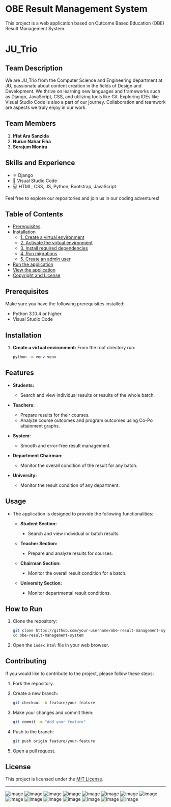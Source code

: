 # OBE Result Management System

This project is a web application based on Outcome Based Education (OBE) Result Management System.

# JU_Trio

## Team Description
We are JU_Trio from the Computer Science and Engineering department at JU, passionate about content creation in the fields of Design and Development. We thrive on learning new languages and frameworks such as Django, JavaScript, CSS, and utilizing tools like Git. Exploring IDEs like Visual Studio Code is also a part of our journey. Collaboration and teamwork are aspects we truly enjoy in our work.

## Team Members
1. **Iffat Ara Sanzida**
2. **Nurun Nahar Fiha**
3. **Serajum Monira**

## Skills and Experience
- ⚛ Django
- 📱 Visual Studio Code
- 💻 HTML, CSS, JS, Python, Bootstrap, JavaScript

Feel free to explore our repositories and join us in our coding adventures!



## Table of Contents
- [Prerequisites](#prerequisites)
- [Installation](#installation)
  - [1. Create a virtual environment](#1-create-a-virtual-environment)
  - [2. Activate the virtual environment](#2-activate-the-virtual-environment)
  - [3. Install required dependencies](#3-install-required-dependencies)
  - [4. Run migrations](#4-run-migrations)
  - [5. Create an admin user](#5-create-an-admin-user)
- [Run the application](#run-the-application)
- [View the application](#view-the-application)
- [Copyright and License](#copyright-and-license)

## Prerequisites
Make sure you have the following prerequisites installed:
- Python 3.10.4 or higher
- Visual Studio Code

## Installation
1. **Create a virtual environment:**
   From the root directory run:
   ```bash
   python -m venv venv

## Features

- **Students:**
  - Search and view individual results or results of the whole batch.

- **Teachers:**
  - Prepare results for their courses.
  - Analyze course outcomes and program outcomes using Co-Po attainment graphs.

- **System:**
  - Smooth and error-free result management.

- **Department Chairman:**
  - Monitor the overall condition of the result for any batch.

- **University:**
  - Monitor the result condition of any department.
  

## Usage

- The application is designed to provide the following functionalities:

  - **Student Section:**
    - Search and view individual or batch results.

  - **Teacher Section:**
    - Prepare and analyze results for courses.

  - **Chairman Section:**
    - Monitor the overall result condition for a batch.

  - **University Section:**
    - Monitor departmental result conditions.

## How to Run

1. Clone the repository:

    ```bash
    git clone https://github.com/your-username/obe-result-management-system.git
    cd obe-result-management-system
    ```

2. Open the `index.html` file in your web browser.

## Contributing

If you would like to contribute to the project, please follow these steps:

1. Fork the repository.

2. Create a new branch:

    ```bash
    git checkout -b feature/your-feature
    ```

3. Make your changes and commit them:

    ```bash
    git commit -m "Add your feature"
    ```

4. Push to the branch:

    ```bash
    git push origin feature/your-feature
    ```

5. Open a pull request.

## License

This project is licensed under the [MIT License](LICENSE).

---

![image](https://github.com/whomping-willow/OBE/assets/51289468/332d5190-f63d-45bf-ab4b-68cf2c13b4c6)
![image](https://github.com/whomping-willow/OBE/assets/51289468/580a508f-a0fb-407a-8728-25f8fd72fb70)
![image](https://github.com/whomping-willow/OBE/assets/51289468/c86b2725-d167-433b-accd-1b27d4ec39d6)
![image](https://github.com/whomping-willow/OBE/assets/51289468/042e635f-65d6-47d7-acec-902c512cd6e8)
![image](https://github.com/whomping-willow/OBE/assets/51289468/b2234a06-2960-4edc-9c62-7f3747585749)
![image](https://github.com/whomping-willow/OBE/assets/51289468/3c7f964a-5f42-450e-912a-0d274bca4604)
![image](https://github.com/whomping-willow/OBE/assets/51289468/8a986297-7800-4339-9fcb-118519a598d4)
![image](https://github.com/whomping-willow/OBE/assets/51289468/0236d46d-3c61-420d-83f3-ac03e513047d)
![image](https://github.com/whomping-willow/OBE/assets/51289468/37c55ac4-45fc-45d1-8ce0-2844f55af453)
![image](https://github.com/whomping-willow/OBE/assets/51289468/022a67ad-9ba8-4ffb-84f9-d7026037fd00)
![image](https://github.com/whomping-willow/OBE/assets/51289468/0e058ed9-95d8-477f-9b8f-e66185b0b51a)
![image](https://github.com/whomping-willow/OBE/assets/51289468/e66ec06d-cad5-4dbb-981d-a323be5b88ec)
![image](https://github.com/whomping-willow/OBE/assets/51289468/a12fe022-a6ad-4fc8-b3b9-fbd399aa9332)
![image](https://github.com/whomping-willow/OBE/assets/51289468/e5ba0320-0b51-48d1-9f84-93250e14c157)
![image](https://github.com/whomping-willow/OBE/assets/51289468/3ec394e7-9139-4d13-915b-66ff9de1a2eb)











